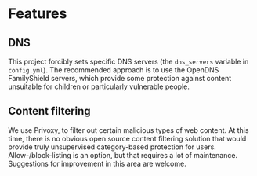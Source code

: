 # Features

## DNS

This project forcibly sets specific DNS servers (the `dns_servers` variable in
`config.yml`). The recommended approach is to use the OpenDNS FamilyShield
servers, which provide some protection against content unsuitable for children
or particularly vulnerable people.

## Content filtering

We use Privoxy, to filter out certain malicious types of web content. At this
time, there is no obvious open source content filtering solution that would
provide truly unsupervised category-based protection for users.
Allow-/block-listing is an option, but that requires a lot of maintenance.
Suggestions for improvement in this area are welcome.